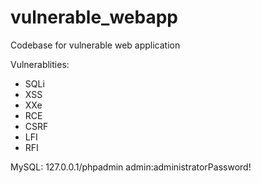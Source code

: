 # vulnerable_webapp
Codebase for vulnerable web application

Vulnerablities:
- SQLi
- XSS
- XXe
- RCE
- CSRF
- LFI
- RFI

MySQL:
127.0.0.1/phpadmin
admin:administratorPassword!

